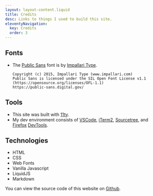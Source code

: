 ```yaml
---
layout: layout-content.liquid
title: Credits
desc: Links to things I used to build this site.
eleventyNavigation:
  key: Credits
  order: 3
---
```


## Fonts

- The [Public Sans](https://public-sans.digital.gov/) font is by [Impallari Type](https://github.com/impallari).
  ```
  Copyright (c) 2015, Impallari Type (www.impallari.com)
  Public Sans is licensed under the SIL Open Font License v1.1
  (https://opensource.org/licenses/OFL-1.1)
  https://public-sans.digital.gov/
  ```

## Tools

- This site was built with [11ty](https://www.11ty.dev/).
- My dev environment consists of [VSCode](https://code.visualstudio.com/), [iTerm2](https://iterm2.com/), [Sourcetree](https://www.sourcetreeapp.com/), and [Firefox](https://www.mozilla.org/en-US/firefox/new/) [DevTools](https://firefox-source-docs.mozilla.org/devtools-user/).

## Technologies

- HTML
- CSS
- Web Fonts
- Vanilla Javascript
- LiquidJS
- Markdown

You can view the source code of this website on [Github](https://github.com/pupismyname/pupismyname).
